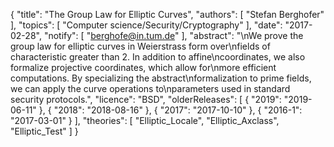{
    "title": "The Group Law for Elliptic Curves",
    "authors": [
        "Stefan Berghofer"
    ],
    "topics": [
        "Computer science/Security/Cryptography"
    ],
    "date": "2017-02-28",
    "notify": [
        "berghofe@in.tum.de"
    ],
    "abstract": "\nWe prove the group law for elliptic curves in Weierstrass form over\nfields of characteristic greater than 2. In addition to affine\ncoordinates, we also formalize projective coordinates, which allow for\nmore efficient computations. By specializing the abstract\nformalization to prime fields, we can apply the curve operations to\nparameters used in standard security protocols.",
    "licence": "BSD",
    "olderReleases": [
        {
            "2019": "2019-06-11"
        },
        {
            "2018": "2018-08-16"
        },
        {
            "2017": "2017-10-10"
        },
        {
            "2016-1": "2017-03-01"
        }
    ],
    "theories": [
        "Elliptic_Locale",
        "Elliptic_Axclass",
        "Elliptic_Test"
    ]
}